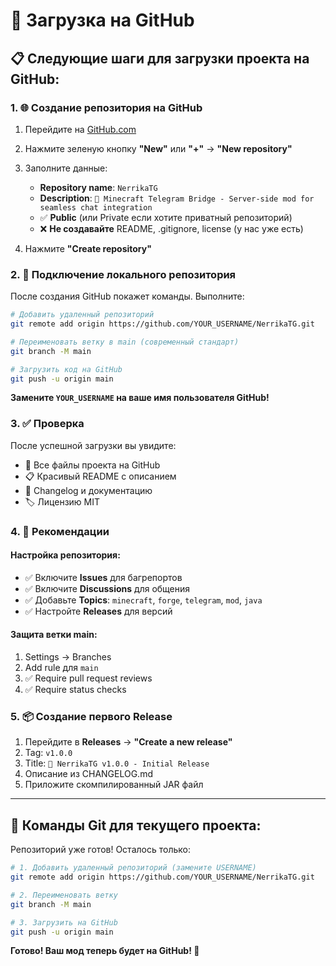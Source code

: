 # 🚀 Загрузка на GitHub

## 📋 Следующие шаги для загрузки проекта на GitHub:

### 1. 🌐 Создание репозитория на GitHub

1. Перейдите на [GitHub.com](https://github.com)
2. Нажмите зеленую кнопку **"New"** или **"+"** → **"New repository"**
3. Заполните данные:
   - **Repository name**: `NerrikaTG`
   - **Description**: `🤖 Minecraft Telegram Bridge - Server-side mod for seamless chat integration`
   - ✅ **Public** (или Private если хотите приватный репозиторий)
   - ❌ **Не создавайте** README, .gitignore, license (у нас уже есть)

4. Нажмите **"Create repository"**

### 2. 🔗 Подключение локального репозитория

После создания GitHub покажет команды. Выполните:

```bash
# Добавить удаленный репозиторий
git remote add origin https://github.com/YOUR_USERNAME/NerrikaTG.git

# Переименовать ветку в main (современный стандарт)
git branch -M main

# Загрузить код на GitHub
git push -u origin main
```

**Замените `YOUR_USERNAME` на ваше имя пользователя GitHub!**

### 3. ✅ Проверка

После успешной загрузки вы увидите:
- 📁 Все файлы проекта на GitHub
- 📋 Красивый README с описанием
- 📝 Changelog и документацию
- 🏷️ Лицензию MIT

### 4. 🎯 Рекомендации

#### Настройка репозитория:
- ✅ Включите **Issues** для багрепортов
- ✅ Включите **Discussions** для общения
- ✅ Добавьте **Topics**: `minecraft`, `forge`, `telegram`, `mod`, `java`
- ✅ Настройте **Releases** для версий

#### Защита ветки main:
1. Settings → Branches
2. Add rule для `main`
3. ✅ Require pull request reviews
4. ✅ Require status checks

### 5. 📦 Создание первого Release

1. Перейдите в **Releases** → **"Create a new release"**
2. Tag: `v1.0.0`
3. Title: `🎉 NerrikaTG v1.0.0 - Initial Release`
4. Описание из CHANGELOG.md
5. Приложите скомпилированный JAR файл

---

## 🔧 Команды Git для текущего проекта:

Репозиторий уже готов! Осталось только:

```bash
# 1. Добавить удаленный репозиторий (замените USERNAME)
git remote add origin https://github.com/YOUR_USERNAME/NerrikaTG.git

# 2. Переименовать ветку
git branch -M main

# 3. Загрузить на GitHub
git push -u origin main
```

**Готово! Ваш мод теперь будет на GitHub! 🎉**